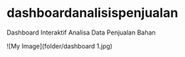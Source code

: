 # dashboardanalisispenjualan
Dashboard Interaktif Analisa Data Penjualan Bahan

![My Image](folder/dashboard 1.jpg)

